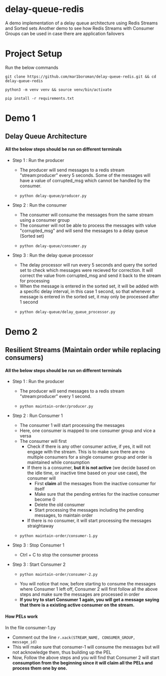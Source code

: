 # delay-queue-redis
A demo implementation of a delay queue architecture using Redis Streams and Sorted sets
Another demo to see how Redis Streams with Consumer Groups can be used in case there are application failovers

# Project Setup

Run the below commands

```
git clone https://github.com/mar1boroman/delay-queue-redis.git && cd delay-queue-redis
```

```
python3 -m venv venv && source venv/bin/activate
```

```
pip install -r requirements.txt
```

# Demo 1

## Delay Queue Architecture

#### All the below steps should be run on different terminals

- Step 1 : Run the producer
  - The producer will send messages to a redis stream "stream:producer" every 5 seconds. Some of the messages will have a value of corrupted_msg which cannot be handled by the consumer.
  - ```
    python delay-queue/producer.py
    ```


- Step 2 : Run the consumer
  - The consumer will consume the messages from the same stream using a consumer group
  - The consumer will not be able to process the messages with value "corrupted_msg" and will send the messages to a delay queue (Sorted set)
  - ```
    python delay-queue/consumer.py
    ```


- Step 3 : Run the delay queue processor
  - The delay processor will run every 5 seconds and query the sorted set to check which messages were recieved for correction. It will correct the value from corrupted_msg and send it back to the stream for processing
  - When the message is entered in the sorted set, it will be added with a specific delay interval, in this case 1 second, so that whenever a message is entered in the sorted set, it may only be processed after 1 second
  - ```
    python delay-queue/delay_queue_processor.py
    ```

# Demo 2

## Resilient Streams (Maintain order while replacing consumers)

#### All the below steps should be run on different terminals

- Step 1 : Run the producer
  - The producer will send messages to a redis stream "stream:producer" every 1 second.
  - ```
    python maintain-order/producer.py
    ```

- Step 2 : Run Consumer 1
  - The consumer 1 will start processing the messages
  - Here, one consumer is mapped to one consumer group and vice a versa
  - The consumer will first
    - Check if there is any other consumer active, if yes, it will not engage with the stream. This is to make sure there are no multiple consumers for a single consumer group and order is maintained while consumption
    - If there is a consumer, **but it is not active** (we decide based on the idle time, or inactive time based on your use case), the consumer will 
      - First **claim** all the messages from the inactive consumer for itself
      - Make sure that the pending entries for the inactive consumer become 0
      - Delete the old consumer
      - Start processing the messages including the pending messages, to maintain order
    - If there is no consumer, it will start processing the messages straightaway
  - ```
    python maintain-order/consumer-1.py
    ```

- Step 3 : Stop Consumer 1
  - Ctrl + C to stop the consumer process

- Step 3 : Start Consumer 2
  - ```
    python maintain-order/consumer-2.py
    ```
  - You will notice that now, before starting to consume the messages where Consumer 1 left off, Consumer 2 will first follow all the above steps and make sure the messages are processed in order
  - **If you try to start Consumer 1 again, you will get a message saying that there is a existing active consumer on the stream.**


#### How PELs work

In the file consumer-1.py

- Comment out the line `r.xack(STREAM_NAME, CONSUMER_GROUP, message_id)`
- This will make sure that consumer-1 will consume the messages but will not acknowledge them, thus building up the PEL
- Now, Follow the above steps and you will find that Consumer 2 will start **consumption from the beginning since it will claim all the PELs and process them one by one.**
  